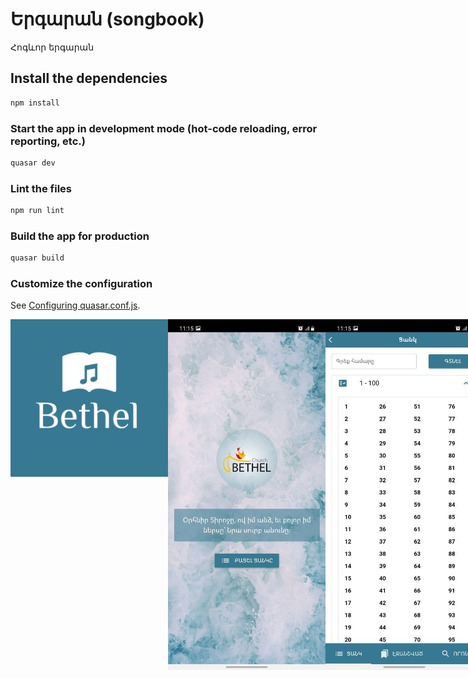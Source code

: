 # Երգարան (songbook)

Հոգևոր երգարան

## Install the dependencies
```bash
npm install
```

### Start the app in development mode (hot-code reloading, error reporting, etc.)
```bash
quasar dev
```

### Lint the files
```bash
npm run lint
```

### Build the app for production
```bash
quasar build
```

### Customize the configuration
See [Configuring quasar.conf.js](https://quasar.dev/quasar-cli/quasar-conf-js).

<div style="display: flex">
<img src="AppIcon.png" width=50% height=50% style="display: inline-block">
<img src="screenshots/1.jpg" width=50% height=50% style="display: inline-block">
<img src="screenshots/2.jpg" width=50% height=50% style="display: inline-block">
<img src="screenshots/3.jpg" width=50% height=50% style="display: inline-block">
<img src="screenshots/4.jpg" width=50% height=50% style="display: inline-block">
<img src="screenshots/5.jpg" width=50% height=50% style="display: inline-block">
<img src="screenshots/6.jpg" width=50% height=50% style="display: inline-block">
<div>
